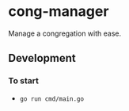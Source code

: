 # cong-manager

Manage a congregation with ease.

## Development

### To start

- `go run cmd/main.go`

